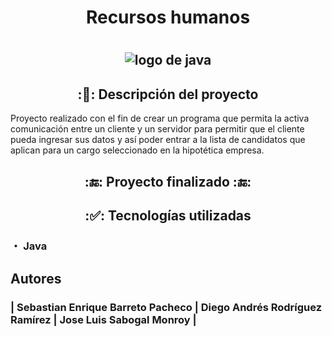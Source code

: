 # <h1 align="center"> Recursos humanos </h1>
# <h2 align="center">![logo de java](https://user-images.githubusercontent.com/124733951/221993002-15562adf-b744-4ada-bac0-eaa5ad2cb48c.png)<h2>
<h2 align="center"> :📄: Descripción del proyecto </h2>
<p align="left"> Proyecto realizado con el fin de crear un programa que permita la activa comunicación entre un cliente y un servidor para permitir que el cliente pueda ingresar sus datos y así poder entrar a la lista de candidatos que aplican para un cargo seleccionado en la hipotética empresa.</p>
<h2 align="center">:🔚: Proyecto finalizado :🔚:</h2>
<h2 align="center">:✅: Tecnologías utilizadas</h2> 
<h3>・ Java<h3>
<h2>Autores</h2>
<h3>| Sebastian Enrique Barreto Pacheco | Diego Andrés Rodríguez Ramírez | Jose Luis Sabogal Monroy |</h3>
